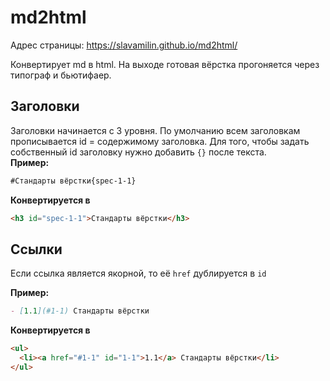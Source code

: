# md2html

Адрес страницы: https://slavamilin.github.io/md2html/

Конвертирует md в html. На выходе готовая вёрстка прогоняется через типограф и бьютифаер.

## Заголовки

Заголовки начинается с 3 уровня. По умолчанию всем заголовкам прописывается id = содержимому заголовка. Для того, чтобы задать собственный id заголовку нужно добавить `{}` после текста.  
**Пример:** 
```markdown
#Стандарты вёрстки{spec-1-1}
```
**Конвертируется в**
```html
<h3 id="spec-1-1">Стандарты вёрстки</h3>
```

## Ссылки

Если ссылка является якорной, то её `href` дублируется в `id`

**Пример:**

```markdown
- [1.1](#1-1) Стандарты вёрстки
```

**Конвертируется в**

```html
<ul>
  <li><a href="#1-1" id="1-1">1.1</a> Стандарты вёрстки</li>
</ul>
```
